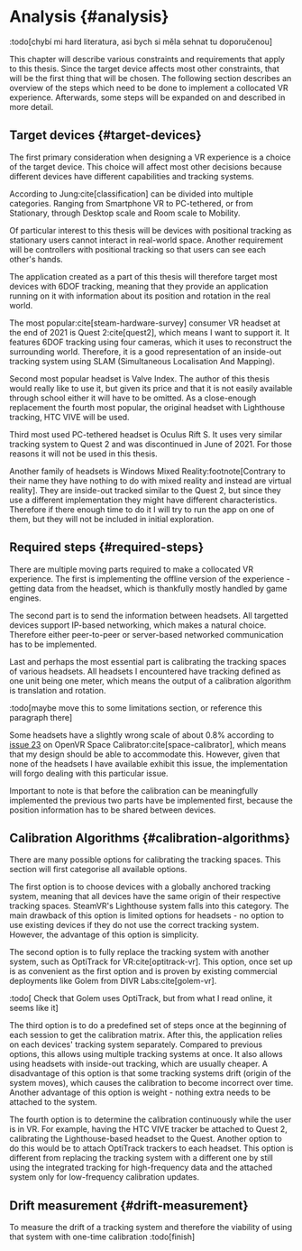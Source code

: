 # Analysis {#analysis}

:todo[chybí mi hard literatura, asi bych si měla sehnat tu doporučenou]

This chapter will describe various constraints and requirements that apply to this thesis. Since the target device affects most other constraints, that will be the first thing that will be chosen. The following section describes an overview of the steps which need to be done to implement a collocated VR experience. Afterwards, some steps will be expanded on and described in more detail.

## Target devices {#target-devices}

The first primary consideration when designing a VR experience is a choice of the target device. This choice will affect most other decisions because different devices have different capabilities and tracking systems.

According to Jung:cite[classification] can be divided into multiple categories. Ranging from Smartphone VR to PC-tethered, or from Stationary, through Desktop scale and Room scale to Mobility.

Of particular interest to this thesis will be devices with positional tracking as stationary users cannot interact in real-world space. Another requirement will be controllers with positional tracking so that users can see each other's hands.

The application created as a part of this thesis will therefore target most devices with 6DOF tracking, meaning that they provide an application running on it with information about its position and rotation in the real world.

The most popular:cite[steam-hardware-survey] consumer VR headset at the end of 2021 is Quest 2:cite[quest2], which means I want to support it. It features 6DOF tracking using four cameras, which it uses to reconstruct the surrounding world. Therefore, it is a good representation of an inside-out tracking system using SLAM (Simultaneous Localisation And Mapping).

Second most popular headset is Valve Index. The author of this thesis would really like to use it, but given its price and that it is not easily available through school either it will have to be omitted. As a close-enough replacement the fourth most popular, the original headset with Lighthouse tracking, HTC VIVE will be used.

Third most used PC-tethered headset is Oculus Rift S. It uses very similar tracking system to Quest 2 and was discontinued in June of 2021. For those reasons it will not be used in this thesis.

Another family of headsets is Windows Mixed Reality:footnote[Contrary to their name they have nothing to do with mixed reality and instead are virtual reality]. They are inside-out tracked similar to the Quest 2, but since they use a different implementation they might have different characteristics. Therefore if there enough time to do it I will try to run the app on one of them, but they will not be included in initial exploration.

## Required steps {#required-steps}

There are multiple moving parts required to make a collocated VR experience. The first is implementing the offline version of the experience - getting data from the headset, which is thankfully mostly handled by game engines.

The second part is to send the information between headsets. All targetted devices support IP-based networking, which makes a natural choice. Therefore either peer-to-peer or server-based networked communication has to be implemented.

Last and perhaps the most essential part is calibrating the tracking spaces of various headsets. All headsets I encountered have tracking defined as one unit being one meter, which means the output of a calibration algorithm is translation and rotation.

:todo[maybe move this to some limitations section, or reference this paragraph there]

Some headsets have a slightly wrong scale of about 0.8% according to [issue 23][1] on OpenVR Space Calibrator:cite[space-calibrator], which means that my design should be able to accommodate this. However, given that none of the headsets I have available exhibit this issue, the implementation will forgo dealing with this particular issue.

[1]: https://github.com/pushrax/openvr-spacecalibrator/issues/23

Important to note is that before the calibration can be meaningfully implemented the previous two parts have be implemented first, because the position information has to be shared between devices.

## Calibration Algorithms {#calibration-algorithms}

There are many possible options for calibrating the tracking spaces. This section will first categorise all available options.

The first option is to choose devices with a globally anchored tracking system, meaning that all devices have the same origin of their respective tracking spaces. SteamVR's Lighthouse system falls into this category. The main drawback of this option is limited options for headsets - no option to use existing devices if they do not use the correct tracking system. However, the advantage of this option is simplicity.

The second option is to fully replace the tracking system with another system, such as OptiTrack for VR:cite[optitrack-vr]. This option, once set up is as convenient as the first option and is proven by existing commercial deployments like Golem from DIVR Labs:cite[golem-vr].

:todo[ Check that Golem uses OptiTrack, but from what I read online, it seems like it]

The third option is to do a predefined set of steps once at the beginning of each session to get the calibration matrix. After this, the application relies on each devices' tracking system separately. Compared to previous options, this allows using multiple tracking systems at once. It also allows using headsets with inside-out tracking, which are usually cheaper. A disadvantage of this option is that some tracking systems drift (origin of the system moves), which causes the calibration to become incorrect over time. Another advantage of this option is weight - nothing extra needs to be attached to the system.

The fourth option is to determine the calibration continuously while the user is in VR. For example, having the HTC VIVE tracker be attached to Quest 2, calibrating the Lighthouse-based headset to the Quest. Another option to do this would be to attach OptiTrack trackers to each headset. This option is different from replacing the tracking system with a different one by still using the integrated tracking for high-frequency data and the attached system only for low-frequency calibration updates.

## Drift measurement {#drift-measurement}

To measure the drift of a tracking system and therefore the viability of using that system with one-time calibration :todo[finish]
